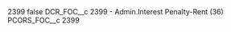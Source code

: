 <?xml version="1.0" encoding="UTF-8"?>
<CustomMetadata xmlns="http://soap.sforce.com/2006/04/metadata" xmlns:xsi="http://www.w3.org/2001/XMLSchema-instance" xmlns:xsd="http://www.w3.org/2001/XMLSchema">
    <label>2399</label>
    <protected>false</protected>
    <values>
        <field>DCR_FOC__c</field>
        <value xsi:type="xsd:string">2399 - Admin.Interest Penalty-Rent (36)</value>
    </values>
    <values>
        <field>PCORS_FOC__c</field>
        <value xsi:type="xsd:string">2399</value>
    </values>
</CustomMetadata>
